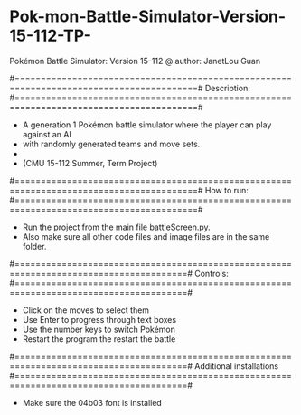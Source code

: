 # Pok-mon-Battle-Simulator-Version-15-112-TP-

Pokémon Battle Simulator: Version 15-112
@ author: JanetLou Guan 

#=========================================================================================#
Description:
#=========================================================================================#

*	A generation 1 Pokémon battle simulator where the player can play against an AI
*	with randomly generated teams and move sets. 
*	
*	(CMU 15-112 Summer, Term Project)

#=========================================================================================#
How to run:
#=========================================================================================#

*	Run the project from the main file battleScreen.py. 
*	Also make sure all other code files and image files are in the same folder. 

#=======================================================================================#
Controls:
#=======================================================================================#

* Click on the moves to select them
* Use Enter to progress through text boxes
* Use the number keys to switch Pokémon
* Restart the program the restart the battle

#=======================================================================================#
Additional installations
#=======================================================================================#
*	Make sure the 04b03 font is installed
